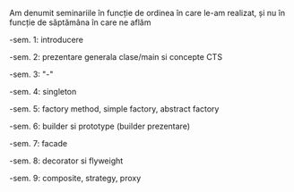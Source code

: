 Am denumit seminariile în funcție de ordinea în care le-am realizat, și nu în funcție de săptămâna în care ne aflăm


-sem. 1: introducere

-sem. 2: prezentare generala clase/main si concepte CTS

-sem. 3: "-"

-sem. 4: singleton

-sem. 5: factory method, simple factory, abstract factory

-sem. 6: builder si prototype (builder prezentare)

-sem. 7: facade

-sem. 8: decorator si flyweight

-sem. 9: composite, strategy, proxy
